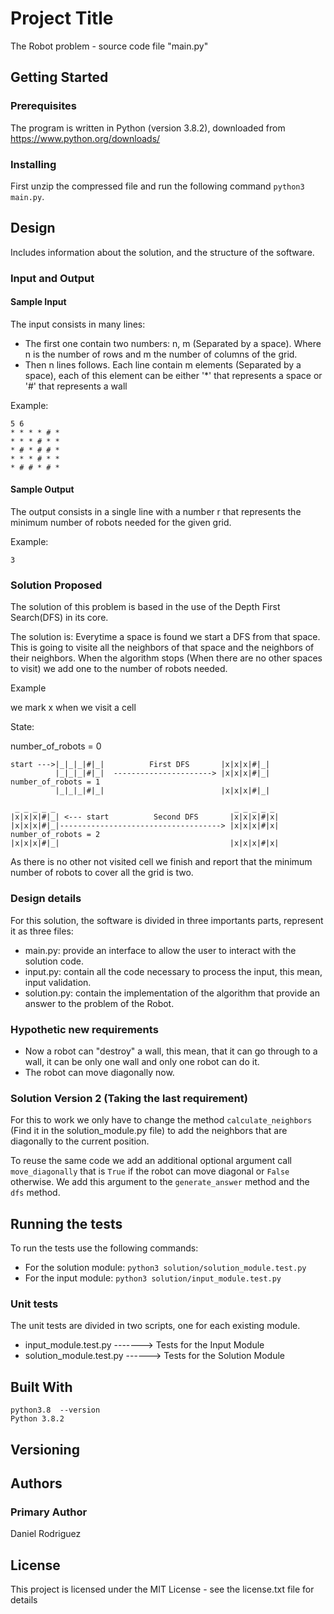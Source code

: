 # Project Title

The Robot problem -  source code file "main.py"

## Getting Started

### Prerequisites

The program is written in Python (version 3.8.2),
downloaded from https://www.python.org/downloads/

### Installing

First unzip the compressed file and run the following command ```python3 main.py```.

## Design
Includes information about the solution, and the structure of the software.

### Input and Output

#### Sample Input

The input consists in many lines:

- The first one contain two numbers: n, m (Separated by a space). Where n is the number of rows and m the number of columns of the grid.
- Then n lines follows. Each line contain m elements (Separated by a space), each of this element can be either '*' that represents a space or '#' that represents a wall

Example:
```
5 6
* * * * # * 
* * * # * *
* # * # # *
* * * # * *
* # # * # *
```

#### Sample Output

The output consists in a single line with a number r that represents the minimum number of robots needed for the given grid.

Example:
```
3
```

### Solution Proposed
The solution of this problem is based in the use of the Depth First Search(DFS) in its core.

The solution is: Everytime a space is found we start a DFS from that space. This is going to visite all the neighbors of that
space and the neighbors of their neighbors. When the algorithm stops (When there are no other spaces to visit) we add one to
the number of robots needed.

Example

we mark x when we visit a cell 

State:

number_of_robots = 0
```        _ _ _ _ _                            _ _ _ _ _ 
start --->|_|_|_|#|_|          First DFS       |x|x|x|#|_|
          |_|_|_|#|_|  ----------------------> |x|x|x|#|_|  number_of_robots = 1
          |_|_|_|#|_|                          |x|x|x|#|_|

 _ _ _ _ _                                        _ _ _ _ _ 
|x|x|x|#|_| <--- start          Second DFS       |x|x|x|#|x|
|x|x|x|#|_|------------------------------------> |x|x|x|#|x| number_of_robots = 2
|x|x|x|#|_|                                      |x|x|x|#|x|
```

As there is no other not visited cell we finish and report that the minimum number
of robots to cover all the grid is two.

### Design details
For this solution, the software is divided in three importants parts, represent it as three files:

- main.py: provide an interface to allow the user to interact with the solution code.
- input.py: contain all the code necessary to process the input, this mean, input validation.
- solution.py: contain the implementation of the algorithm that provide an answer to the problem of the Robot.

### Hypothetic new requirements

- Now a robot can "destroy" a wall, this mean, that it can go through to a wall, it can be only one wall and only one robot can do it.
- The robot can move diagonally now.

### Solution Version 2 (Taking the last requirement)
For this to work we only have to change the method ```calculate_neighbors``` (Find it in the solution_module.py file) to add the neighbors that are diagonally to the current position.

To reuse the same code we add an additional optional argument call ```move_diagonally``` that is ```True``` if the robot can move diagonal or ```False``` otherwise. We add this argument to the ```generate_answer``` method and the ```dfs``` method. 

## Running the tests

To run the tests use the following commands:

- For the solution module: ```python3 solution/solution_module.test.py```
- For the input module: ```python3 solution/input_module.test.py```

### Unit tests

The unit tests are divided in two scripts, one for each existing module.

- input_module.test.py -------> Tests for the Input Module
- solution_module.test.py ------> Tests for the Solution Module

## Built With

```
python3.8  --version
Python 3.8.2

```

## Versioning

## Authors

### Primary Author

Daniel Rodriguez

## License

This project is licensed under the MIT License - see the license.txt file for details
